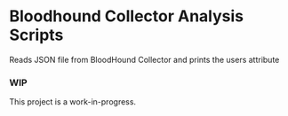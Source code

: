# Bloodhound Collector Analysis Scripts
Reads JSON file from BloodHound Collector and prints the users attribute
### WIP
This project is a work-in-progress.

